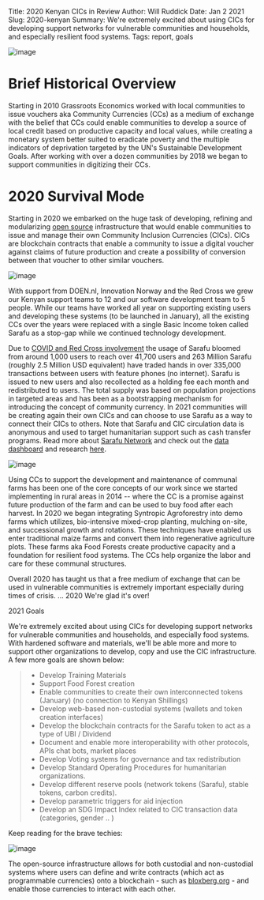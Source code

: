 Title: 2020 Kenyan CICs in Review
Author: Will Ruddick
Date: Jan 2 2021
Slug: 2020-kenyan
Summary: We're extremely excited about using CICs for developing support networks for vulnerable communities and households, and especially resilient food systems.
Tags: report, goals

![image](/images/blog/2020-kenyan1.webp)

# Brief Historical Overview

Starting in 2010 Grassroots Economics worked with local communities to
issue vouchers aka Community Currencies (CCs) as a medium of exchange
with the belief that CCs could enable communities to develop a source of
local credit based on productive capacity and local values, while
creating a monetary system better suited to eradicate poverty and the
multiple indicators of deprivation targeted by the UN's Sustainable
Development Goals. After working with over a dozen communities by 2018
we began to support communities in digitizing their CCs.

# 2020 Survival Mode

Starting in 2020 we embarked on the huge task of developing, refining
and modularizing [open
source](https://gitlab.com/grassrootseconomics/cic-docs) infrastructure
that would enable communities to issue and manage their own Community
Inclusion Currencies (CICs). CICs are blockchain contracts that enable a
community to issue a digital voucher against claims of future production
and create a possibility of conversion between that voucher to other
similar vouchers.

![image](/images/blog/2020-kenyan51.webp)

With support from DOEN.nl, Innovation Norway and the Red Cross we grew
our Kenyan support teams to 12 and our software development team to 5
people. While our teams have worked all year on supporting existing
users and developing these systems (to be launched in January), all the
existing CCs over the years were replaced with a single Basic Income
token called Sarafu as a stop-gap while we continued technology
development.

Due to [COVID and Red Cross
involvement](https://www.grassrootseconomics.org/post/covid-19-cic-response-500x)
the usage of Sarafu bloomed from around 1,000 users to reach over 41,700
users and 263 Million Sarafu (roughly 2.5 Million USD equivalent) have
traded hands in over 335,000 transactions between users with feature
phones (no internet). Sarafu is issued to new users and also recollected
as a holding fee each month and redistributed to users. The total supply
was based on population projections in targeted areas and has been as a
bootstrapping mechanism for introducing the concept of community
currency. In 2021 communities will be creating again their own CICs and
can choose to use Sarafu as a way to connect their CICs to others. Note
that Sarafu and CIC circulation data is anonymous and used to target
humanitarian support such as cash transfer programs. Read more about
[Sarafu Network](https://www.grassrootseconomics.org/sarafu-network) and
check out the [data dashboard](https://dashboard.sarafu.network/) and
research [here](https://www.grassrootseconomics.org/research).

![image](/images/blog/2020-kenyan88.webp)

Using CCs to support the development and maintenance of communal farms
has been one of the core concepts of our work since we started
implementing in rural areas in 2014 -- where the CC is a promise against
future production of the farm and can be used to buy food after each
harvest. In 2020 we began integrating Syntropic Agroforestry into demo
farms which utilizes, bio-intensive mixed-crop planting, mulching
on-site, and successional growth and rotations. These techniques have
enabled us enter traditional maize farms and convert them into
regenerative agriculture plots. These farms aka Food Forests create
productive capacity and a foundation for resilient food systems. The CCs
help organize the labor and care for these communal structures.

Overall 2020 has taught us that a free medium of exchange that can be
used in vulnerable communities is extremely important especially during
times of crisis. ... 2020 We're glad it's over!

2021 Goals

We're extremely excited about using CICs for developing support networks
for vulnerable communities and households, and especially food systems.
With hardened software and materials, we'll be able more and more to
support other organizations to develop, copy and use the CIC
infrastructure. A few more goals are shown below:

> - Develop Training Materials
> - Support Food Forest creation
> - Enable communities to create their own interconnected tokens
>   (January) (no connection to Kenyan Shillings)
> - Develop web-based non-custodial systems (wallets and token
>   creation interfaces)
> - Develop the blockchain contracts for the Sarafu token to act as a
>   type of UBI / Dividend
> - Document and enable more interoperability with other protocols,
>   APIs chat bots, market places
> - Develop Voting systems for governance and tax redistribution
> - Develop Standard Operating Procedures for humanitarian
>   organizations.
> - Develop different reserve pools (network tokens (Sarafu), stable
>   tokens, carbon credits).
> - Develop parametric triggers for aid injection
> - Develop an SDG Impact Index related to CIC transaction data
>   (categories, gender .. )

Keep reading for the brave techies:

![image](/images/blog/2020-kenyan145.webp)

The open-source infrastructure allows for both custodial and
non-custodial systems where users can define and write contracts (which
act as programmable currencies) onto a blockchain - such as
[bloxberg.org](http://bloxberg.org) - and enable those currencies to
interact with each other.
